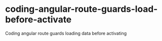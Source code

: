 # coding-angular-route-guards-load-before-activate
Coding angular route guards loading data before activating
